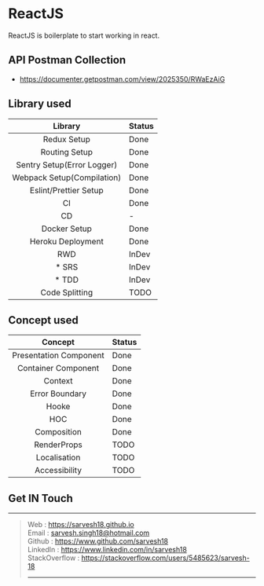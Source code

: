# ReactJS

ReactJS is boilerplate to start working in react.

## API Postman Collection
* https://documenter.getpostman.com/view/2025350/RWaEzAiG


## Library used

| Library                   | Status  |
|:-------------------------:|---------|
| Redux Setup               | Done    |
| Routing Setup             | Done    |
| Sentry Setup(Error Logger)| Done    |
| Webpack Setup(Compilation)| Done    |
| Eslint/Prettier Setup     | Done    |
| CI                        | Done    |
| CD                        | -       |
| Docker Setup              | Done    |
| Heroku Deployment         | Done    |
| RWD                       | InDev   |
| * SRS                     | InDev   |
| * TDD                     | InDev   |
| Code Splitting            | TODO    |

## Concept used
| Concept                   | Status  |
|:-------------------------:|---------|
| Presentation Component    | Done    |
| Container Component       | Done    |
| Context                   | Done    |
| Error Boundary            | Done    |
| Hooke                     | Done    |
| HOC                       | Done    |
| Composition               | Done    |
| RenderProps               | TODO    |
| Localisation              | TODO    |
| Accessibility             | TODO    |


## Get IN Touch 
-----------------
>Web : https://sarvesh18.github.io <br>
>Email : sarvesh.singh18@hotmail.com <br>
>Github : https://www.github.com/sarvesh18 <br>
>LinkedIn : https://www.linkedin.com/in/sarvesh18 <br>
>StackOverflow : https://stackoverflow.com/users/5485623/sarvesh-18 <br>
><hr>

